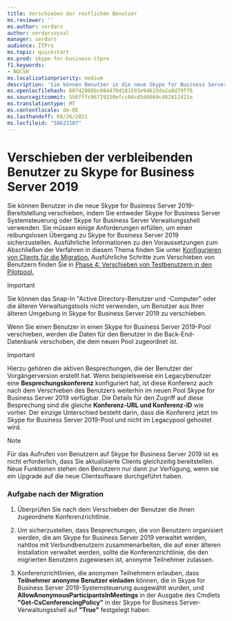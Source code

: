 ```yaml
---
title: Verschieben der restlichen Benutzer
ms.reviewer: ''
ms.author: serdars
author: serdarsoysal
manager: serdars
audience: ITPro
ms.topic: quickstart
ms.prod: skype-for-business-itpro
f1.keywords:
- NOCSH
ms.localizationpriority: medium
description: 'Sie können Benutzer in die neue Skype for Business Server 2019-Bereitstellung verschieben, indem Sie entweder Skype for Business Server Systemsteuerung oder Skype for Business Server Verwaltungsshell verwenden. Sie müssen einige Anforderungen erfüllen, um einen reibungslosen Übergang zu Skype for Business Server 2019 sicherzustellen. Ausführliche Informationen zu den Voraussetzungen zum Abschließen der Verfahren in diesem Thema finden Sie unter Konfigurieren von Clients für die Migration. Ausführliche Schritte zum Verschieben von Benutzern finden Sie in Phase 4: Verschieben von Testbenutzern in den Pilotpool.'
ms.openlocfilehash: 60742068bc684470d181593e94615da2a8d79ff6
ms.sourcegitcommit: 556fffc96729150efcc04cd5d6069c402012421e
ms.translationtype: MT
ms.contentlocale: de-DE
ms.lasthandoff: 08/26/2021
ms.locfileid: "58623107"
---
```

# <a name="move-remaining-users-to-skype-for-business-server-2019"></a>Verschieben der verbleibenden Benutzer zu Skype for Business Server 2019

Sie können Benutzer in die neue Skype for Business Server 2019-Bereitstellung verschieben, indem Sie entweder Skype for Business Server Systemsteuerung oder Skype for Business Server Verwaltungsshell verwenden. Sie müssen einige Anforderungen erfüllen, um einen reibungslosen Übergang zu Skype for Business Server 2019 sicherzustellen. Ausführliche Informationen zu den Voraussetzungen zum Abschließen der Verfahren in diesem Thema finden Sie unter [Konfigurieren von Clients für die Migration.](configure-clients-for-migration.md) Ausführliche Schritte zum Verschieben von Benutzern finden Sie in [Phase 4: Verschieben von Testbenutzern in den Pilotpool.](phase-4-move-test-users-to-the-pilot-pool.md)
  
> [!IMPORTANT]
> Sie können das Snap-In "Active Directory-Benutzer und -Computer" oder die älteren Verwaltungstools nicht verwenden, um Benutzer aus Ihrer älteren Umgebung in Skype for Business Server 2019 zu verschieben. 
  
Wenn Sie einen Benutzer in einen Skype for Business Server 2019-Pool verschieben, werden die Daten für den Benutzer in die Back-End-Datenbank verschoben, die dem neuen Pool zugeordnet ist. 
  
> [!IMPORTANT]
> Hierzu gehören die aktiven Besprechungen, die der Benutzer der Vorgängerversion erstellt hat. Wenn beispielsweise ein Legacybenutzer eine **Besprechungskonferenz** konfiguriert hat, ist diese Konferenz auch nach dem Verschieben des Benutzers weiterhin im neuen Pool Skype for Business Server 2019 verfügbar. Die Details für den Zugriff auf diese Besprechung sind die gleiche **Konferenz-URL und Konferenz-ID** wie vorher. Der einzige Unterschied besteht darin, dass die Konferenz jetzt im Skype for Business Server 2019-Pool und nicht im Legacypool gehostet wird. 
  
> [!NOTE]
> Für das Aufrufen von Benutzern auf Skype for Business Server 2019 ist es nicht erforderlich, dass Sie aktualisierte Clients gleichzeitig bereitstellen. Neue Funktionen stehen den Benutzern nur dann zur Verfügung, wenn sie ein Upgrade auf die neue Clientsoftware durchgeführt haben. 
  
### <a name="post-migration-task"></a>Aufgabe nach der Migration

1. Überprüfen Sie nach dem Verschieben der Benutzer die ihnen zugeordnete Konferenzrichtlinie. 
    
2. Um sicherzustellen, dass Besprechungen, die von Benutzern organisiert werden, die am Skype for Business Server 2019 verwaltet werden, nahtlos mit Verbundbenutzern zusammenarbeiten, die auf einer älteren Installation verwaltet werden, sollte die Konferenzrichtlinie, die den migrierten Benutzern zugewiesen ist, anonyme Teilnehmer zulassen.
    
3. Konferenzrichtlinien, die anonymen Teilnehmern erlauben, dass **Teilnehmer anonyme Benutzer einladen** können, die in Skype for Business Server 2019-Systemsteuerung ausgewählt wurden, und **AllowAnonymousParticipantsInMeetings** in der Ausgabe des Cmdlets **"Get-CsConferencingPolicy"** in der Skype for Business Server-Verwaltungsshell auf **"True"** festgelegt haben. 
    
<!-- 4. For details about configuring conferencing policy by using Skype for Business Server Management Shell, see 
 [Set-CsConferencingPolicy](../../lync-server-management-shell/lync-server-2013-cmdlets-by-category/set-csconferencingpolicy.md) in the Skype for Business Server Management Shell documentation.  -->
    

